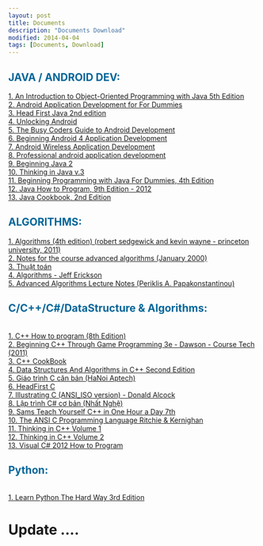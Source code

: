 ```yaml
---
layout: post
title: Documents
description: "Documents Download"
modified: 2014-04-04
tags: [Documents, Download]
---
```


<h2 style="color: #006699">JAVA / ANDROID DEV: </h2>
<a href="https://drive.google.com/file/d/0B0PQXRyV7ZBra0ZQb1RTOGp1YW8/view?usp=sharing" target="_blank">1. An Introduction to Object-Oriented Programming with Java 5th Edition</a><br>
<a href="https://drive.google.com/file/d/0B0PQXRyV7ZBraDh5bl9IdlRVMGc/view?usp=sharing" target="_blank">2. Android Application Development for For Dummies</a><br>
<a href="https://drive.google.com/file/d/0B0PQXRyV7ZBrQy1SNms0Y3NLcnM/view?usp=sharing" target="_blank">3. Head First Java 2nd edition</a><br>
<a href="https://drive.google.com/file/d/0B0PQXRyV7ZBreFdMaHVtMHBJTmc/view?usp=sharing" target="_blank">4. Unlocking Android</a><br>
<a href="https://drive.google.com/file/d/0B0PQXRyV7ZBrdndCWHJTbjgwRVE/view?usp=sharing" target="_blank">5. The Busy Coders Guide to Android Development</a><br>
<a href="https://drive.google.com/file/d/0B0PQXRyV7ZBrdDI5emQ0b3IyTUU/view?usp=sharing" target="_blank">6. Beginning Android 4 Application Development</a><br>
<a href="https://drive.google.com/file/d/0B0PQXRyV7ZBrcnctUmFwZjdKYkE/view?usp=sharing" target="_blank">7. Android Wireless Application Development</a><br>
<a href="https://drive.google.com/file/d/0B0PQXRyV7ZBrcUplVTYzMHI1Qnc/view?usp=sharing" target="_blank">8. Professional android application development</a><br>
<a href="https://drive.google.com/file/d/0B0PQXRyV7ZBrXzdha2hRM2VIbnc/view?usp=sharing" target="_blank">9. Beginning Java 2</a><br>
<a href="https://drive.google.com/file/d/0B0PQXRyV7ZBrcll2blVURy1VNEU/view?usp=sharing" target="_blank">10. Thinking in Java v.3</a><br>
<a href="https://drive.google.com/file/d/0B0PQXRyV7ZBrRlVseEpBWVV0QjA/view?usp=sharing" target="_blank">11. Beginning Programming with Java For Dummies, 4th Edition</a><br>
<a href="https://drive.google.com/file/d/0B0PQXRyV7ZBrVVFqWnpLbENvZG8/view?usp=sharing" target="_blank">12. Java How to Program, 9th Edition - 2012</a><br>
<a href="https://drive.google.com/file/d/0B0PQXRyV7ZBrWi1DX2hha2RIZms/view?usp=sharing" target="_blank">13. Java Cookbook, 2nd Edition</a><br>


<h2 style="color: #006699">ALGORITHMS: </h2>
<a href="https://drive.google.com/file/d/0B0PQXRyV7ZBrN0ZGMmhlZERtNVk/view?usp=sharing" target="_blank">1. Algorithms (4th edition) (robert sedgewick and kevin wayne - princeton university, 2011)</a><br>
<a href="https://drive.google.com/file/d/0B0PQXRyV7ZBrT1hCRkoxQXpUWEU/view?usp=sharing" target="_blank">2. Notes for the course advanced algorithms (January 2000)</a><br>
<a href="https://drive.google.com/file/d/0B0PQXRyV7ZBrTFpicl8zVjRYRzg/view?usp=sharing" target="_blank">3. Thuật toán</a><br>
<a href="https://drive.google.com/file/d/0B0PQXRyV7ZBrTG5qR0R6UkVPWjA/view?usp=sharing" target="_blank">4. Algorithms - Jeff Erickson</a><br>
<a href="https://drive.google.com/file/d/0B0PQXRyV7ZBrbW9BZWNqYk41NGM/view?usp=sharing" target="_blank">5. Advanced Algorithms Lecture Notes (Periklis A. Papakonstantinou)</a><br>

<h2 style="color: #006699">C/C++/C#/DataStructure & Algorithms:</h2><br>
<a href="https://drive.google.com/file/d/0B0PQXRyV7ZBrN3ZnOXkzMVkwSzA/view?usp=sharing" target="_blank">1. C++ How to program (8th Edition)</a><br>
<a href="https://drive.google.com/file/d/0B0PQXRyV7ZBrZUpUdnNCejA0cUk/view?usp=sharing" target="_blank">2. Beginning C++ Through Game Programming 3e - Dawson - Course Tech (2011)</a><br>
<a href="https://drive.google.com/file/d/0B0PQXRyV7ZBrSUxxYUp0QW1IWTQ/view?usp=sharing" target="_blank">3. C++ CookBook</a><br>
<a href="https://drive.google.com/file/d/0B0PQXRyV7ZBrWWxUZG9reUdLNFU/view?usp=sharing" target="_blank">4. Data Structures And Algorithms in C++ Second Edition</a><br>
<a href="https://drive.google.com/file/d/0B0PQXRyV7ZBrRFJhdkw0aVNERW8/view?usp=sharing" target="_blank">5. Giáo trình C căn bản (HaNoi Aptech)</a><br>
<a href="https://drive.google.com/file/d/0B0PQXRyV7ZBrY01fTmJwZ21kYW8/view?usp=sharing" target="_blank">6. HeadFirst C</a><br>
<a href="https://drive.google.com/file/d/0B0PQXRyV7ZBrQkVWMDJvS1ZPZkU/view?usp=sharing" target="_blank">7. Illustrating C (ANSI_ISO version) - Donald Alcock</a><br>
<a href="https://drive.google.com/file/d/0B0PQXRyV7ZBrbDRyb2NtODBiTWc/view?usp=sharing" target="_blank">8. Lập trình C# cơ bản (Nhất Nghệ)</a><br>
<a href="https://drive.google.com/file/d/0B0PQXRyV7ZBra0dPRVJpLVBpNlk/view?usp=sharing" target="_blank">9. Sams Teach Yourself C++ in One Hour a Day 7th</a><br>
<a href="https://drive.google.com/file/d/0B0PQXRyV7ZBrQmJ0UEhiZ0xIRVU/view?usp=sharing" target="_blank">10. The ANSI C Programming Language Ritchie & Kernighan</a><br>
<a href="https://drive.google.com/file/d/0B0PQXRyV7ZBrQkE5WjlBWUc3Yms/view?usp=sharing" target="_blank">11. Thinking in C++ Volume 1</a><br>
<a href="https://drive.google.com/file/d/0B0PQXRyV7ZBrcnBaTmtOLXMwRzQ/view?usp=sharing" target="_blank">12. Thinking in C++ Volume 2</a><br>
<a href="https://drive.google.com/file/d/0B0PQXRyV7ZBrQWFTdm1aczloRG8/view?usp=sharing" target="_blank">13. Visual C# 2012 How to Program</a><br>

<h2 style="color: #006699">Python:</h2><br>
<a href="https://drive.google.com/file/d/0B0PQXRyV7ZBrYk43eU1KV1BreFU/view?usp=sharing" target="_blank">1. Learn Python The Hard Way 3rd Edition</a><br>

<h1>Update .... </h1>
